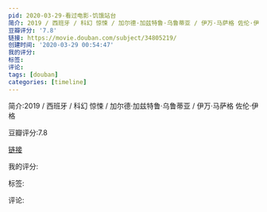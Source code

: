 ```yaml
---
pid: 2020-03-29-看过电影-饥饿站台
简介: 2019 / 西班牙 / 科幻 惊悚 / 加尔德·加兹特鲁·乌鲁蒂亚 / 伊万·马萨格 佐伦·伊格
豆瓣评分: '7.8'
链接: https://movie.douban.com/subject/34805219/
创建时间: '2020-03-29 00:54:47'
我的评分:
标签:
评论:
tags: [douban]
categories: [timeline]
---
```

简介:2019 / 西班牙 / 科幻 惊悚 / 加尔德·加兹特鲁·乌鲁蒂亚 / 伊万·马萨格 佐伦·伊格

豆瓣评分:7.8

[链接](https://movie.douban.com/subject/34805219/)

我的评分:

标签:

评论:

